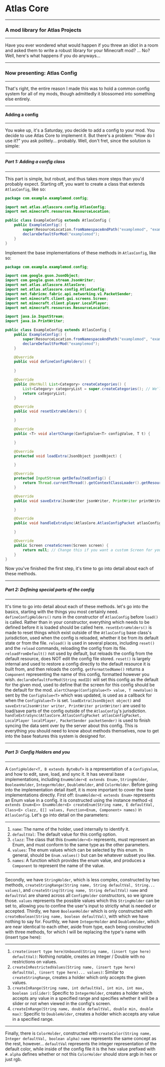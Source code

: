 # Atlas Core
***
### A mod library for Atlas Projects
***
Have you ever wondered what would happen if you threw an idiot in a room and asked them to write a robust library for your Minecraft mod?
...
No?
Well, here's what happens if you do anyways...
***
### Now presenting: Atlas Config
***
That's right, the entire reason I made this was to hold a common config system for all of my mods, though admittedly it blossomed into something else entirely.
***
#### Adding a config
***
You wake up, it's a Saturday, you decide to add a config to your mod.
You decide to use Atlas Core to implement it.
But there's a problem:
"How do I use it?" you ask politely... probably.
Well, don't fret, since the solution is simple:
***
##### Part 1: Adding a config class
***
This part is simple, but robust, and thus takes more steps than you'd probably expect.
Starting off, you want to create a class that extends `AtlasConfig`, like so:
```java
package com.example.examplemod.config;

import net.atlas.atlascore.config.AtlasConfig;
import net.minecraft.resources.ResourceLocation;

public class ExampleConfig extends AtlasConfig {
	public ExampleConfig() {
		super(ResourceLocation.fromNamespaceAndPath("examplemod", "examplemod-config"));
		declareDefaultForMod("examplemod");
	}
}
```
Implement the base implementations of these methods in `AtlasConfig`, like so:
```java
package com.example.examplemod.config;

import com.google.gson.JsonObject;
import com.google.gson.stream.JsonWriter;
import net.atlas.atlascore.AtlasCore;
import net.atlas.atlascore.config.AtlasConfig;
import net.fabricmc.fabric.api.networking.v1.PacketSender;
import net.minecraft.client.gui.screens.Screen;
import net.minecraft.client.player.LocalPlayer;
import net.minecraft.resources.ResourceLocation;

import java.io.InputStream;
import java.io.PrintWriter;

public class ExampleConfig extends AtlasConfig {
	public ExampleConfig() {
		super(ResourceLocation.fromNamespaceAndPath("examplemod", "examplemod-config"));
		declareDefaultForMod("examplemod");
	}

	@Override
	public void defineConfigHolders() {
		
	}

	@Override
	public @NotNull List<Category> createCategories() {
		List<Category> categoryList = super.createCategories(); // We'll be using this to define the categories for the config, this part is essential for the config screen to show up
		return categoryList;
	}

	@Override
	public void resetExtraHolders() {

	}

	@Override
	public <T> void alertChange(ConfigValue<T> configValue, T t) {

	}

	@Override
	protected void loadExtra(JsonObject jsonObject) {

	}

	@Override
	protected InputStream getDefaultedConfig() {
		return Thread.currentThread().getContextClassLoader().getResourceAsStream("examplemod-config.json"); // We will create this resource later, it is used to produce the base config file, though note that it should generally match the default values for each ConfigHolder
	}

	@Override
	public void saveExtra(JsonWriter jsonWriter, PrintWriter printWriter) {

	}

	@Override
	public void handleExtraSync(AtlasCore.AtlasConfigPacket atlasConfigPacket, LocalPlayer localPlayer, PacketSender packetSender) {

	}

	@Override
	public Screen createScreen(Screen screen) {
		return null; // Change this if you want a custom Screen for your config
	}
}
```
Now you've finished the first step, it's time to go into detail about each of these methods.
***
##### Part 2: Defining special parts of the config
***
It's time to go into detail about each of these methods. let's go into the basics, starting with the things you most certainly need.
`defineConfigHolders()` runs in the constructor of `AtlasConfig` before `load()` is called. Rather than in your constructor, everything which needs to be defined before it is loaded should be called here.
`resetExtraHolders()` is made to reset things which exist outside of the `AtlasConfig` base class's jurisdiction, used when the config is reloaded, whether it be from its default state or from the file.
`reload()` is used in several places, including `reset()` and the `reload` commands, reloading the config from its file.
`reloadFromDefault()` not used by default, but reloads the config from the default resource, does NOT edit the config file stored.
`reset()` is largely internal and used to restore a config directly to the default resource it is built from, and then reloads the config.
`getFormattedName()` returns a `Component` representing the name of this config, formatted however you wish.
`declareDefaultForMod(String modID)` will set this config as the default for the given mod, used to define that the screen for this config should be the default for the mod.
`alertChange(ConfigValue<T> value, T newValue)` is sent by the `ConfigValue<T>` which was updated, is used as a callback for when the `ConfigValue<T>` is set.
`loadExtra(JsonObject object)` and `saveExtra(JsonWriter writer, PrintWriter printWriter)` are used to load/save parts of the config outside of the `AtlasConfig`'s jurisdiction.
`handleExtraSync(AtlasCore.AtlasConfigPacket atlasConfigPacket, LocalPlayer localPlayer, PacketSender packetSender)` is used to finish syncing the data sent over by the server about this config.
This is everything you should need to know about methods themselves, now to get into the base features this system is designed for.
***
##### Part 3: Config Holders and you
***
A `ConfigHolder<T, B extends ByteBuf>` is a representation of a `ConfigValue`, and how to edit, save, load, and sync it.
It has several base implementations, including `EnumHolder<E extends Enum>`, `StringHolder`, `BooleanHolder`, `IntegerHolder`, `DoubleHolder`, and `ColorHolder`.
Before going into the implementation detail itself, it is more important to cover the base implementations directly.
First off: `EnumHolder<E extends Enum>` represents an Enum value in a config. it is constructed using the instance method `<E extends Enum<E>> EnumHolder<E> createEnum(String name, E defaultVal, Class<E> clazz, E[] values, Function<Enum, Component> names)` in `AtlasConfig`.
Let's go into detail on the parameters:
***
1. `name`: The name of the holder, used internally to identify it.
2. `defaultVal`: The default value for this config option.
3. `clazz`: The class that this `EnumHolder<E>` represents, must represent an Enum, and must conform to the same type as the other parameters.
4. `values`: The enum values which can be selected by this enum. In general, should be `Enum.values()` but can be whatever subset you like.
5. `names`: A function which provides the enum value, and produces a `Component` to represent the name of the value.
***
Secondly, we have `StringHolder`, which is less complex, constructed by two methods, `createStringRange(String name, String defaultVal, String... values)`, and `createString(String name, String defaultVal)`
`name` and `defaultVal` are shared across all `ConfigHolder` constructors, so we ignore those.
`values` represents the possible values which this `StringHolder` can be set to, allowing you to confine the user's input to strictly what is needed or accepted.
Thirdly, we have `BooleanHolder` which is only constructed with `createBoolean(String name, boolean defaultVal)`, with which we have nothing to say for.
Fourthly, we have `IntegerHolder` and `DoubleHolder`, which are near identical to each other, aside from type, each being constructed with three methods, for which I will be replacing the type's name with (insert type here):
***
1. `create(insert type here)Unbound(String name, (insert type here) defaultVal)`: Nothing notable, creates an Integer / Double with no restrictions on values.
2. `createInRestrictedValues(String name, (insert type here) defaultVal, (insert type here)... values)`: Similar to `createStringRange`, creates a holder which only accepts the given values.
3. `createInRange(String name, int defaultVal, int min, int max, boolean isSlider)`: Specific to `IntegerHolder`, creates a holder which accepts any value in a specified range and specifies whether it will be a slider or not when viewed in the config's screen.
4. `createInRange(String name, double defaultVal, double min, double max)`: Specific to `DoubleHolder`, creates a holder which accepts any value in a specified range.
***
Finally, there is `ColorHolder`, constructed with `createColor(String name, Integer defaultVal, boolean alpha)`
`name` represents the same concept as the rest, however...
`defaultVal` represents the integer representation of the default color, while inside of the config file it is the hex value prefixed with `#`.
`alpha` defines whether or not this `ColorHolder` should store argb in hex or just rgb.

